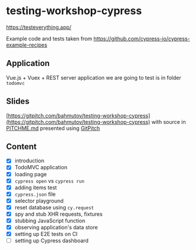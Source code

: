 # testing-workshop-cypress

https://testeverything.app/

Example code and tests taken from https://github.com/cypress-io/cypress-example-recipes

## Application

Vue.js + Vuex + REST server application we are going to test is in folder `todomvc`

## Slides

[https://gitpitch.com/bahmutov/testing-workshop-cypress](https://gitpitch.com/bahmutov/testing-workshop-cypress) with source in [PITCHME.md](PITCHME.md) presented using [GitPitch](https://gitpitch.com/)

## Content

- [x] introduction
- [x] TodoMVC application
- [x] loading page
- [x] `cypress open` vs `cypress run`
- [x] adding items test
- [x] `cypress.json` file
- [x] selector playground
- [x] reset database using `cy.request`
- [x] spy and stub XHR requests, fixtures
- [x] stubbing JavaScript function
- [x] observing application's data store
- [x] setting up E2E tests on CI
- [ ] setting up Cypress dashboard
